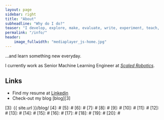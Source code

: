 ```yaml
---
layout: page
sidebar: right
title: "About"
subheadline: "Why do I do?"
teaser: "I develop, explore, make, evaluate, write, experiment, teach, help, listen, record, glimpse, cook, play ..."
permalink: "/info/"
header:
    image_fullwidth: "mediaplayer_js-home.jpg"
---
```

...and learn something new everyday.

I currently work as Senior Machine Learning Engineer at *[Scaled Robotics][2]*.


## Links

* Find my resume at [Linkedin][1]
* Check-out my blog [blog][3]


 [1]: https://www.linkedin.com/in/marius-miron-9473233/
 [2]: http://scaledrobotics.com
 [3]: {{ site.url }}/blog/
 [4]: #
 [5]: #
 [6]: #
 [7]: #
 [8]: #
 [9]: #
 [10]: #
 [11]: #
 [12]: #
 [13]: #
 [14]: #
 [15]: #
 [16]: #
 [17]: #
 [18]: #
 [19]: #
 [20]: #
